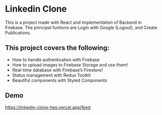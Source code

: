 # Linkedin Clone
This is a project made with React and implementation of Backend in Firebase. The principal funtions are Login with Google (Logout), and Create Publications.

## This project covers the following:

 - How to handle authentication with Firebase 
 - How to upload images to Firebase Storage and use them!
 - Real-time database with Firebase’s Firestore!
 - Status management with Redux Toolkit
 - Beautiful components with Styled Components

## Demo
https://linkedin-clone-two.vercel.app/feed
